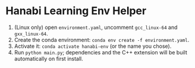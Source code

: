 # Hanabi Learning Env Helper

1. (Linux only) open `environment.yaml`, uncomment `gcc_linux-64` and `gxx_linux-64`.
2. Create the conda environment: `conda env create -f environment.yaml`.
3. Activate it: `conda activate hanabi-env` (or the name you chose).
4. Run `python main.py`; dependencies and the C++ extension will be built automatically on first install.
